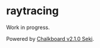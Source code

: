 # raytracing
Work in progress.

Powered by [Chalkboard v2.1.0 Seki](https://github.com/Zushah/Chalkboard).
